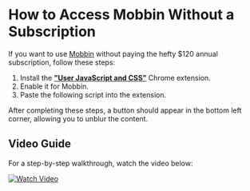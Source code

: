 # How to Access Mobbin Without a Subscription

If you want to use [Mobbin](https://mobbin.com/) without paying the hefty $120 annual subscription, follow these steps:

1. Install the **["User JavaScript and CSS"](https://chrome.google.com/webstore/detail/user-javascript-and-css/nbhcbdghjpllgmfilhnhkllmkecfmpld)** Chrome extension.
2. Enable it for Mobbin.
3. Paste the following script into the extension.

After completing these steps, a button should appear in the bottom left corner, allowing you to unblur the content.

## Video Guide
For a step-by-step walkthrough, watch the video below:

[![Watch Video](https://img.youtube.com/vi/uR9ITTwJc3w/0.jpg)](https://youtu.be/uR9ITTwJc3w)

